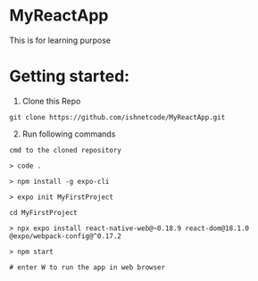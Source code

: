 # MyReactApp
This is for learning purpose

# Getting started:

1) Clone this Repo
```
git clone https://github.com/ishnetcode/MyReactApp.git
```

2) Run following commands
```
cmd to the cloned repository

> code . 

> npm install -g expo-cli

> expo init MyFirstProject

cd MyFirstProject

> npx expo install react-native-web@~0.18.9 react-dom@18.1.0 @expo/webpack-config@^0.17.2

> npm start

# enter W to run the app in web browser

```




